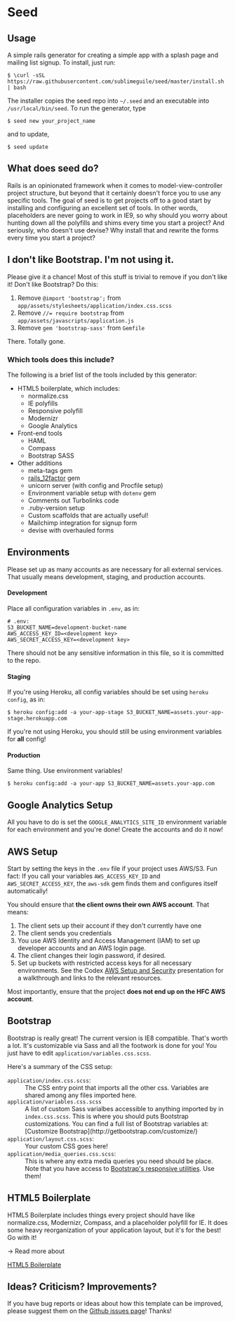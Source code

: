 # Seed

## Usage

A simple rails generator for creating a simple app with a splash page and mailing list signup. To install, just run:

    $ \curl -sSL https://raw.githubusercontent.com/sublimeguile/seed/master/install.sh | bash

The installer copies the seed repo into `~/.seed` and an executable into `/usr/local/bin/seed`. To run the generator, type

    $ seed new your_project_name

and to update,
  
    $ seed update

## What does seed do?

Rails is an opinionated framework when it comes to model-view-controller project structure, but beyond that it certainly doesn't force you to use any specific tools. The goal of seed is to get projects off to a good start by installing and configuring an excellent set of tools. In other words, placeholders are never going to work in IE9, so why should you worry about hunting down all the polyfills and shims every time you start a project? And seriously, who doesn't use devise? Why install that and rewrite the forms every time you start a project?

## I don't like Bootstrap. I'm not using it.

Please give it a chance! Most of this stuff is trivial to remove if you don't like it! Don't like Bootstrap? Do this:

1. Remove `@import 'bootstrap';` from `app/assets/stylesheets/application/index.css.scss`
1. Remove `//= require bootstrap` from `app/assets/javascripts/application.js`
1. Remove `gem 'bootstrap-sass'` from `Gemfile`

There. Totally gone.


### Which tools does this include?

The following is a brief list of the tools included by this generator:

- HTML5 boilerplate, which includes:
  - normalize.css
  - IE polyfills
  - Responsive polyfill
  - Modernizr
  - Google Analytics
- Front-end tools
  - HAML
  - Compass
  - Bootstrap SASS
- Other additions
  - meta-tags gem
  - [rails\_12factor](https://github.com/heroku/rails_12factor) gem
  - unicorn server (with config and Procfile setup)
  - Environment variable setup with `dotenv` gem
  - Comments out Turbolinks code
  - .ruby-version setup
  - Custom scaffolds that are actually useful!
  - Mailchimp integration for signup form
  - devise with overhauled forms


## Environments

Please set up as many accounts as are necessary for all external services. That usually means development, staging, and production accounts.

#### Development

Place all configuration variables in `.env`, as in:

    # .env:
    S3_BUCKET_NAME=development-bucket-name
    AWS_ACCESS_KEY_ID=<development key>
    AWS_SECRET_ACCESS_KEY=<development key>


There should not be any sensitive information in this file, so it is committed to the repo.


#### Staging

If you're using Heroku, all config variables should be set using `heroku config`, as in:

    $ heroku config:add -a your-app-stage S3_BUCKET_NAME=assets.your-app-stage.herokuapp.com


If you're not using Heroku, you should still be using environment variables for <strong>all</strong> config!


#### Production

Same thing. Use environment variables!

    $ heroku config:add -a your-app S3_BUCKET_NAME=assets.your-app.com

## Google Analytics Setup


All you have to do is set the `GOOGLE_ANALYTICS_SITE_ID` environment variable for each environment and you're done! Create the accounts and do it now!


## AWS Setup


Start by setting the keys in the `.env` file if your project uses AWS/S3. Fun fact: If you call your variables `AWS_ACCESS_KEY_ID` and `AWS_SECRET_ACCESS_KEY`, the `aws-sdk` gem finds them and configures itself automatically!


You should ensure that <strong>the client owns their own AWS account</strong>. That means:

1. The client sets up their account if they don't currently have one
1. The client sends you credentials
1. You use AWS Identity and Access Management (IAM) to set up developer accounts and an AWS login page.
1. The client changes their login password, if desired.
1. Set up buckets with restricted access keys for all necessary environments. See the Codex [AWS Setup and Security](http://codex.happyfuncorp.com/slides/11#1) presentation for a walkthrough and links to the relevant resources.

Most importantly, ensure that the project <strong>does not end up on the HFC AWS account</strong>.

## Bootstrap

Bootstrap is really great! The current version is IE8 compatible. That's worth a lot. It's customizable via Sass and all the footwork is done for you! You just have to edit `application/variables.css.scss`.

Here's a summary of the CSS setup:
<dl>

  <dt><code>application/index.css.scss</code>:</dt>
  <dd>The CSS entry point that imports all the other css. Variables are shared among any files imported here.</dd>

  <dt><code>application/variables.css.scss</code></dt>
  <dd>A list of custom Sass varialbes accessible to anything imported by in <code>index.css.scss</code>. This is where you should puts Bootstrap customizations. You can find a full list of Bootstrap variables at: [Customize Bootstrap](http://getbootstrap.com/customize/)

  <dt><code>application/layout.css.scss</code>:</dt>
  <dd>Your custom CSS goes here!</dd>

  <dt><code>application/media_queries.css.scss</code>:</dt>
  <dd>This is where any extra media queries you need should be place. Note that you have access to <a href="http://getbootstrap.com/css/#responsive-utilities">Bootstrap's responsive utilities</a>. Use them!</dd>

</dl>

## HTML5 Boilerplate

HTML5 Boilerplate includes things every project should have like normalize.css, Modernizr, Compass, and a placeholder polyfill for IE. It does some heavy reorganization of your application layout, but it's for the best! Go with it!

&rarr; Read more about

[HTML5 Boilerplate](http://html5boilerplate.com/)



## Ideas? Criticism? Improvements?


If you have bug reports or ideas about how this template can be improved, please suggest them on the [Github issues page](https://github.com/sublimeguile/seed/issues")! Thanks!

